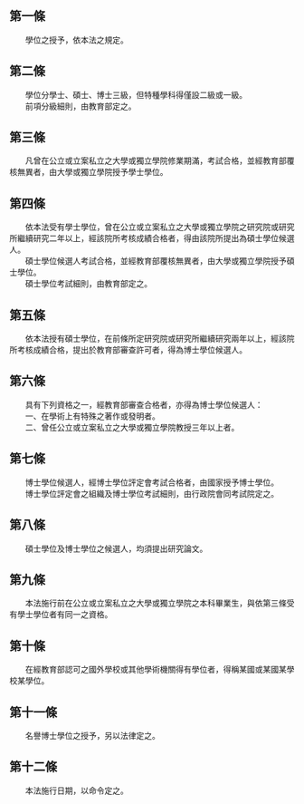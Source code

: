 第一條 
-------
　　學位之授予，依本法之規定。  


第二條 
-------
　　學位分學士、碩士、博士三級，但特種學科得僅設二級或一級。  
　　前項分級細則，由教育部定之。  


第三條 
-------
　　凡曾在公立或立案私立之大學或獨立學院修業期滿，考試合格，並經教育部覆核無異者，由大學或獨立學院授予學士學位。  


第四條 
-------
　　依本法受有學士學位，曾在公立或立案私立之大學或獨立學院之研究院或研究所繼續研究二年以上，經該院所考核成績合格者，得由該院所提出為碩士學位候選人。  
　　碩士學位候選人考試合格，並經教育部覆核無異者，由大學或獨立學院授予碩士學位。  
　　碩士學位考試細則，由教育部定之。  


第五條 
-------
　　依本法授有碩士學位，在前條所定研究院或研究所繼續研究兩年以上，經該院所考核成績合格，提出於教育部審查許可者，得為博士學位候選人。  


第六條 
-------
　　具有下列資格之一，經教育部審查合格者，亦得為博士學位候選人：  
　　一、在學術上有特殊之著作或發明者。  
　　二、曾任公立或立案私立之大學或獨立學院教授三年以上者。  


第七條 
-------
　　博士學位候選人，經博士學位評定會考試合格者，由國家授予博士學位。  
　　博士學位評定會之組織及博士學位考試細則，由行政院會同考試院定之。  


第八條 
-------
　　碩士學位及博士學位之候選人，均須提出研究論文。  


第九條 
-------
　　本法施行前在公立或立案私立之大學或獨立學院之本科畢業生，與依第三條受有學士學位者有同一之資格。  


第十條 
-------
　　在經教育部認可之國外學校或其他學術機關得有學位者，得稱某國或某國某學校某學位。  


第十一條 
---------
　　名譽博士學位之授予，另以法律定之。  


第十二條 
---------
　　本法施行日期，以命令定之。
